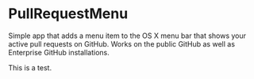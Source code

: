 # PullRequestMenu

Simple app that adds a menu item to the OS X menu bar that shows your active pull requests on GitHub. Works on the public GitHub as well as Enterprise GitHub installations.

This is a test.
